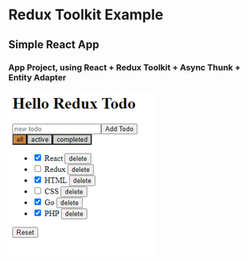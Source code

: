 # Redux Toolkit Example

## Simple React App

### App Project, using React + Redux Toolkit + Async Thunk + Entity Adapter

![Project](screenshot/proj.png 'Project')
